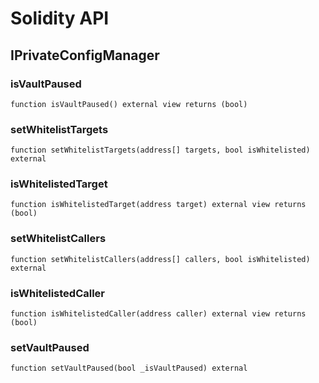 # Solidity API

## IPrivateConfigManager

### isVaultPaused

```solidity
function isVaultPaused() external view returns (bool)
```

### setWhitelistTargets

```solidity
function setWhitelistTargets(address[] targets, bool isWhitelisted) external
```

### isWhitelistedTarget

```solidity
function isWhitelistedTarget(address target) external view returns (bool)
```

### setWhitelistCallers

```solidity
function setWhitelistCallers(address[] callers, bool isWhitelisted) external
```

### isWhitelistedCaller

```solidity
function isWhitelistedCaller(address caller) external view returns (bool)
```

### setVaultPaused

```solidity
function setVaultPaused(bool _isVaultPaused) external
```

